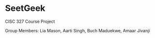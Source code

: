 # SeetGeek

CISC 327 Course Project

Group Members: Lia Mason, Aarti Singh, Buch Maduekwe, Amaar Jivanji
